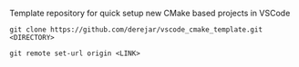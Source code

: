 Template repository for quick setup new CMake based projects in VSCode
``` 
git clone https://github.com/derejar/vscode_cmake_template.git <DIRECTORY>
```
``` 
git remote set-url origin <LINK>
```
